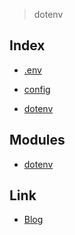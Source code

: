 > dotenv

Index
-----

* <a href="https://github.com/bynodejs/dotenv/blob/master/.env">.env</a>

* <a href="https://github.com/bynodejs/dotenv/blob/master/config.js">config</a>

* <a href="https://github.com/bynodejs/dotenv/blob/master/dotenv.js">dotenv</a>


Modules
-------

* <a href="https://github.com/motdotla/dotenv#readme">dotenv</a>


Link
----

* <a href="https://ljlm0402.netlify.com/nodejs/dotenv/">Blog</a>
